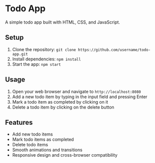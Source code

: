 # Todo App
A simple todo app built with HTML, CSS, and JavaScript.

## Setup
1. Clone the repository: `git clone https://github.com/username/todo-app.git`
2. Install dependencies: `npm install`
3. Start the app: `npm start`

## Usage
1. Open your web browser and navigate to `http://localhost:8080`
2. Add a new todo item by typing in the input field and pressing Enter
3. Mark a todo item as completed by clicking on it
4. Delete a todo item by clicking on the delete button

## Features
* Add new todo items
* Mark todo items as completed
* Delete todo items
* Smooth animations and transitions
* Responsive design and cross-browser compatibility